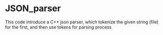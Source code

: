 # JSON_parser
This code introduce a C++ json parser, which tokenize the given string (file) for the first, and then use tokens for parsing process
